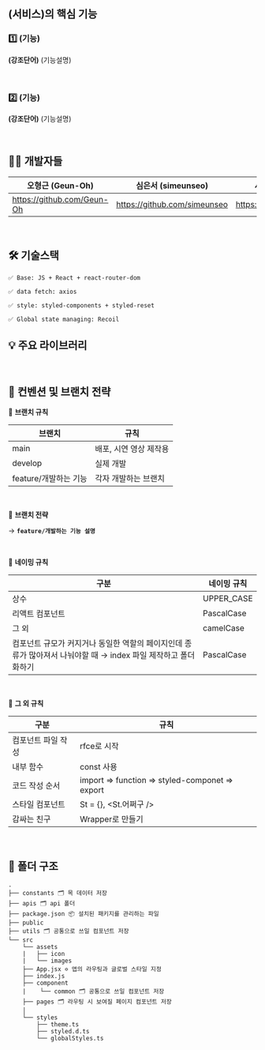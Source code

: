 ## (서비스)의 핵심 기능

### 1️⃣ (기능)

[]()

**(강조단어)** (기능설명)

<br />

### 2️⃣ (기능)

[]()

**(강조단어)** (기능설명)

<br />

## 👨‍💻 개발자들
| 오형근 (Geun-Oh) | 심은서 (simeunseo) | 서아름 (seoAreum) |
| --- | --- | --- |
| https://github.com/Geun-Oh | https://github.com/simeunseo | https://github.com/Arooming |


<br />

## 🛠 기술스택

    ✅ Base: JS + React + react-router-dom

    ✅ data fetch: axios

    ✅ style: styled-components + styled-reset

    ✅ Global state managing: Recoil

## 💡 주요 라이브러리

<br />

## 📄 컨벤션 및 브랜치 전략

🚀 **브랜치 규칙**

| 브랜치 | 규칙|
| --- | --- |
| main | 배포, 시연 영상 제작용 |
| develop | 실제 개발 |
| feature/개발하는 기능 | 각자 개발하는 브랜치 |

<br />

🚀 **브랜치 전략**

→ <strong>`feature/개발하는 기능 설명`</strong>

<br />

🚀 **네이밍 규칙**

| 구분 | 네이밍 규칙 |
| --- | --- |
| 상수 | UPPER_CASE |
| 리액트 컴포넌트 | PascalCase |
| 그 외 | camelCase |
| 컴포넌트 규모가 커지거나 동일한 역할의 페이지인데 종류가 많아져서 나눠야할 때 → index 파일 제작하고 폴더화하기 | PascalCase |

<br />

🚀 **그 외 규칙**

| 구분 | 규칙 |
| --- | --- |
| 컴포넌트 파일 작성 | rfce로 시작 |
| 내부 함수 | const 사용 |
| 코드 작성 순서 | import ⇒ function ⇒ styled-componet ⇒ export |
| 스타일 컴포넌트 | St = {}, <St.어쩌구 /> |
| 감싸는 친구 | Wrapper로 만들기 |

<br />

## 📁 폴더 구조
```
.
├── constants 🗂 목 데이터 저장
├── apis 🗂 api 폴더
├── package.json 📦 설치된 패키지를 관리하는 파일
├── public
├── utils 🗂 공통으로 쓰일 컴포넌트 저장
└── src
    └── assets
    |   ├── icon
    |   └── images
    ├── App.jsx ✡️ 앱의 라우팅과 글로벌 스타일 지정
    ├── index.js
    ├── component
    |    └── common 🗂 공통으로 쓰일 컴포넌트 저장
    ├── pages 🗂 라우팅 시 보여질 페이지 컴포넌트 저장
    │   
    └── styles
        ├── theme.ts
        ├── styled.d.ts	
        └── globalStyles.ts
        
```
